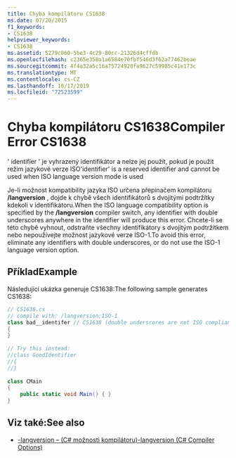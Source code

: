 ```yaml
---
title: Chyba kompilátoru CS1638
ms.date: 07/20/2015
f1_keywords:
- CS1638
helpviewer_keywords:
- CS1638
ms.assetid: 5279c060-5be3-4c29-80cc-21326d4cffdb
ms.openlocfilehash: c2365e350a1a6584e70fbf546d3f62a77462beae
ms.sourcegitcommit: 4f4a32a5c16a75724920fa9627c59985c41e173c
ms.translationtype: MT
ms.contentlocale: cs-CZ
ms.lasthandoff: 10/17/2019
ms.locfileid: "72523599"
---
```

# <a name="compiler-error-cs1638"></a><span data-ttu-id="297f6-102">Chyba kompilátoru CS1638</span><span class="sxs-lookup"><span data-stu-id="297f6-102">Compiler Error CS1638</span></span>
<span data-ttu-id="297f6-103">' identifier ' je vyhrazený identifikátor a nelze jej použít, pokud je použit režim jazykové verze ISO</span><span class="sxs-lookup"><span data-stu-id="297f6-103">'identifier' is a reserved identifier and cannot be used when ISO language version mode is used</span></span>  
  
 <span data-ttu-id="297f6-104">Je-li možnost kompatibility jazyka ISO určena přepínačem kompilátoru **/langversion** , dojde k chybě všech identifikátorů s dvojitými podtržítky kdekoli v identifikátoru.</span><span class="sxs-lookup"><span data-stu-id="297f6-104">When the ISO language compatibility option is specified by the **/langversion** compiler switch, any identifier with double underscores anywhere in the identifier will produce this error.</span></span> <span data-ttu-id="297f6-105">Chcete-li se této chybě vyhnout, odstraňte všechny identifikátory s dvojitým podtržítkem nebo nepoužívejte možnost jazykové verze ISO-1.</span><span class="sxs-lookup"><span data-stu-id="297f6-105">To avoid this error, eliminate any identifiers with double underscores, or do not use the ISO-1 language version option.</span></span>  
  
## <a name="example"></a><span data-ttu-id="297f6-106">Příklad</span><span class="sxs-lookup"><span data-stu-id="297f6-106">Example</span></span>  
 <span data-ttu-id="297f6-107">Následující ukázka generuje CS1638:</span><span class="sxs-lookup"><span data-stu-id="297f6-107">The following sample generates CS1638:</span></span>  
  
```csharp  
// CS1638.cs  
// compile with: /langversion:ISO-1  
class bad__identifer // CS1638 (double underscores are not ISO compliant)  
{  
}  
  
// Try this instead:  
//class GoodIdentifier  
//{  
//}  
  
class CMain  
{  
    public static void Main() { }  
}  
```  
  
## <a name="see-also"></a><span data-ttu-id="297f6-108">Viz také:</span><span class="sxs-lookup"><span data-stu-id="297f6-108">See also</span></span>

- [<span data-ttu-id="297f6-109">-langversion – (C# možnosti kompilátoru)</span><span class="sxs-lookup"><span data-stu-id="297f6-109">-langversion (C# Compiler Options)</span></span>](../language-reference/compiler-options/langversion-compiler-option.md)
